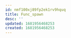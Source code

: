 ```yaml
---
id: nmf100xj89fp2ek1rv9hquq
title: Func_spawn
desc: ''
updated: 1681956468253
created: 1681956468253
---
```

